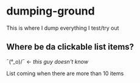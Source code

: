# dumping-ground
This is where I dump everything I test/try out

## Where be da clickable list items?
¯\(°_o)/¯ <- *this guy doesn't know*

List coming when there are more than 10 items
